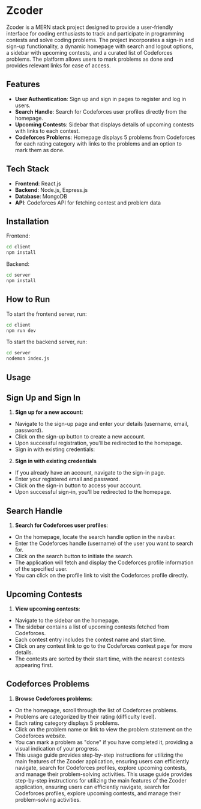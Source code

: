 # Zcoder

Zcoder is a MERN stack project designed to provide a user-friendly interface for coding enthusiasts to track and participate in programming contests and solve coding problems. 
The project incorporates a sign-in and sign-up functionality, a dynamic homepage with search and logout options, a sidebar with upcoming contests, and a curated list of Codeforces problems.
The platform allows users to mark problems as done and provides relevant links for ease of access.

## Features

- **User Authentication**: Sign up and sign in pages to register and log in users.
- **Search Handle**: Search for Codeforces user profiles directly from the homepage.
- **Upcoming Contests**: Sidebar that displays details of upcoming contests with links to each contest.
- **Codeforces Problems**: Homepage displays 5 problems from Codeforces for each rating category with links to the problems and an option to mark them as done.

## Tech Stack

- **Frontend**: React.js
- **Backend**: Node.js, Express.js
- **Database**: MongoDB
- **API**: Codeforces API for fetching contest and problem data

## Installation

Frontend:
```bash
cd client
npm install
```

Backend:
```bash
cd server
npm install
```
## How to Run

To start the frontend server, run:
```bash
cd client
npm run dev
``` 

To start the backend server, run:
```bash
cd server
nodemon index.js
```
## Usage
## Sign Up and Sign In
1. **Sign up for a new account**:

- Navigate to the sign-up page and enter your details (username, email, password).
- Click on the sign-up button to create a new account.
- Upon successful registration, you'll be redirected to the homepage.
- Sign in with existing credentials:
2. **Sign in with existing credentials**
- If you already have an account, navigate to the sign-in page.
- Enter your registered email and password.
- Click on the sign-in button to access your account.
- Upon successful sign-in, you'll be redirected to the homepage.
## Search Handle
1. **Search for Codeforces user profiles**:
- On the homepage, locate the search handle option in the navbar.
- Enter the Codeforces handle (username) of the user you want to search for.
- Click on the search button to initiate the search.
- The application will fetch and display the Codeforces profile information of the specified user.
- You can click on the profile link to visit the Codeforces profile directly.
## Upcoming Contests
1. **View upcoming contests**:
- Navigate to the sidebar on the homepage.
- The sidebar contains a list of upcoming contests fetched from Codeforces.
- Each contest entry includes the contest name and start time.
- Click on any contest link to go to the Codeforces contest page for more details.
- The contests are sorted by their start time, with the nearest contests appearing first.
## Codeforces Problems
1. **Browse Codeforces problems**:
- On the homepage, scroll through the list of Codeforces problems.
- Problems are categorized by their rating (difficulty level).
- Each rating category displays 5 problems.
- Click on the problem name or link to view the problem statement on the Codeforces website.
- You can mark a problem as "done" if you have completed it, providing a visual indication of your progress.
- This usage guide provides step-by-step instructions for utilizing the main features of the Zcoder application, ensuring users can efficiently navigate, search for Codeforces profiles, explore upcoming contests, and manage their problem-solving activities.
This usage guide provides step-by-step instructions for utilizing the main features of the Zcoder application, ensuring users can efficiently navigate, search for Codeforces profiles, explore upcoming contests, and manage their problem-solving activities.
